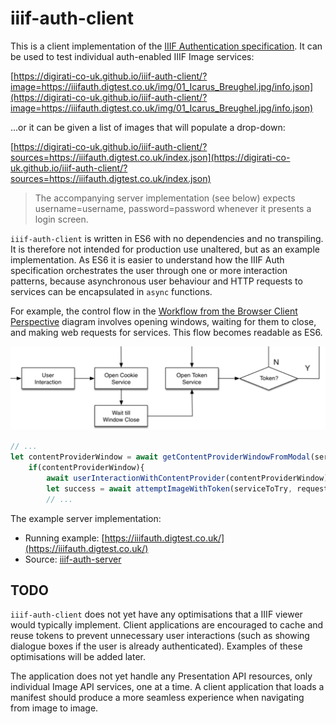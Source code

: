 # iiif-auth-client

This is a client implementation of the [IIIF Authentication specification](http://iiif.io/api/auth/1.0/). It can be used to test individual auth-enabled IIIF Image services:

[https://digirati-co-uk.github.io/iiif-auth-client/?image=https://iiifauth.digtest.co.uk/img/01_Icarus_Breughel.jpg/info.json](https://digirati-co-uk.github.io/iiif-auth-client/?image=https://iiifauth.digtest.co.uk/img/01_Icarus_Breughel.jpg/info.json)

...or it can be given a list of images that will populate a drop-down:

[https://digirati-co-uk.github.io/iiif-auth-client/?sources=https://iiifauth.digtest.co.uk/index.json](https://digirati-co-uk.github.io/iiif-auth-client/?sources=https://iiifauth.digtest.co.uk/index.json)

> The accompanying server implementation (see below) expects username=username, password=password whenever it presents a login screen.

`iiif-auth-client` is written in ES6 with no dependencies and no transpiling. It is therefore not intended for production use unaltered, but as an example implementation. As ES6 it is easier to understand how the IIIF Auth specification orchestrates the user through one or more interaction patterns, because asynchronous user behaviour and HTTP requests to services can be encapsulated in `async` functions.

For example, the control flow in the [Workflow from the Browser Client Perspective](http://iiif.io/api/auth/1.0/#workflow-from-the-browser-client-perspective) diagram involves opening windows, waiting for them to close, and making web requests for services. This flow becomes readable as ES6.

![user interaction](https://raw.githubusercontent.com/digirati-co-uk/iiif-auth-client/master/flow_part.PNG "user interaction")

```javascript
// ...
let contentProviderWindow = await getContentProviderWindowFromModal(serviceToTry);
    if(contentProviderWindow){
        await userInteractionWithContentProvider(contentProviderWindow);
        let success = await attemptImageWithToken(serviceToTry, requestedId);
        // ...
```

The example server implementation:

* Running example: [https://iiifauth.digtest.co.uk/](https://iiifauth.digtest.co.uk/) 
* Source: [iiif-auth-server](https://github.com/digirati-co-uk/iiif-auth-server)

## TODO

`iiif-auth-client` does not yet have any optimisations that a IIIF viewer would typically implement. Client applications are encouraged to cache and reuse tokens to prevent unnecessary user interactions (such as showing dialogue boxes if the user is already authenticated). Examples of these optimisations will be added later.

The application does not yet handle any Presentation API resources, only individual Image API services, one at a time. A client application that loads a manifest should produce a more seamless experience when navigating from image to image. 




